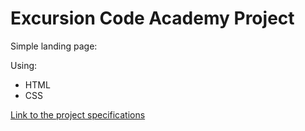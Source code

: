 # Excursion Code Academy Project

Simple landing page:

Using:
- HTML
- CSS

[Link to the project specifications](https://www.codecademy.com/paths/full-stack-engineer-career-path/tracks/fscp-22-deploying-websites/modules/fscp-22-off-platform-excursion-project/projects/f1-excursion)
